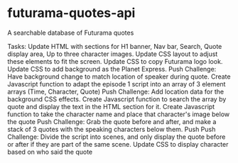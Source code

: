 # futurama-quotes-api
A searchable database of Futurama quotes

Tasks:
Update HTML with sections for H1 banner, Nav bar, Search, Quote display area, Up to three character images.
Update CSS layout to adjust these elements to fit the screen.
Update CSS to copy Futurama logo look. 
Update CSS to add background as the Planet Express.
  Push Challenge: Have background change to match location of speaker during quote.
Create Javascript function to adapt the episode 1 script into an array of 3 element arrays (Time, Character, Quote)
  Push Challenge: Add location data for the background CSS effects.
Create Javascript function to search the array by quote and display the text in the HTML section for it.
Create Javascript function to take the character name and place that character's image below the quote
  Push Challenge: Grab the quote before and after, and make a stack of 3 quotes with the speaking characters below them.
    Push Push Challenge: Divide the script into scenes, and only display the quote before or after if they are part of the same scene.
Update CSS to display character based on who said the quote

